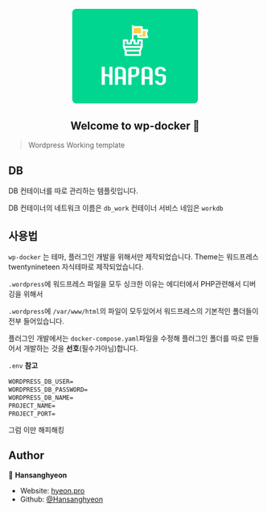 <p align="center">
<img src="Theme/screenshot.png" width="250px" style="border-radius: 8px">
</p>


<h2 align="center">Welcome to wp-docker 👋</h2>

> Wordpress Working template

## DB

DB 컨테이너를 따로 관리하는 템플릿입니다.

DB 컨테이너의 네트워크 이름은 `db_work` 컨테이너 서비스 네임은 `workdb`

## 사용법

`wp-docker` 는 테마, 플러그인 개발을 위해서만 제작되었습니다.
Theme는 워드프레스 twentynineteen 자식테마로 제작되었습니다.

`.wordpress`에 워드프레스 파일을 모두 싱크한 이유는 에디터에서 PHP관련해서 디버깅을 위해서

`.wordpress`에 `/var/www/html`의 파일이 모두있어서 워드프레스의 기본적인 폴더들이 전부 들어있습니다.

플러그인 개발에서는 `docker-compose.yaml`파일을 수정해 플러그인 폴더를 따로 만들어서 개발하는 것을 **선호**(필수가아님)합니다.

`.env` **참고**

```
WORDPRESS_DB_USER=
WORDPRESS_DB_PASSWORD=
WORDPRESS_DB_NAME=
PROJECT_NAME=
PROJECT_PORT=
```

그럼 이만 해피해킹

## Author

👤 **Hansanghyeon**

* Website: [hyeon.pro](https://hyeon.pro)
* Github: [@Hansanghyeon](https://github.com/Hansanghyeon)

